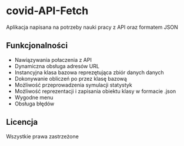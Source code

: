 # covid-API-Fetch
Aplikacja napisana na potrzeby nauki pracy z API oraz formatem JSON

## Funkcjonalności
- Nawiązywania połaczenia z API
- Dynamiczna obsługa adresów URL
- Instancyjna klasa bazowa reprezętująca zbiór danych danych
- Dokonywanie obliczeń po przez klasę bazową
- Możliwość przeprowadzenia symulacji statystyk
- Możliwość reprezentacji i zapisania obiektu klasy w formacie .json
- Wygodne menu
- Obsługa błędów

## Licencja
Wszystkie prawa zastrzeżone
